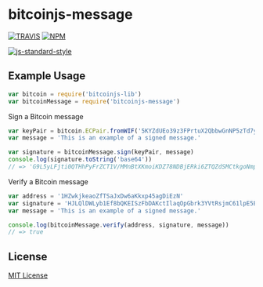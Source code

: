 # bitcoinjs-message

[![TRAVIS](https://secure.travis-ci.org/bitcoinjs/bitcoinjs-message.png)](http://travis-ci.org/bitcoinjs/bitcoinjs-message)
[![NPM](http://img.shields.io/npm/v/bitcoinjs-message.svg)](https://www.npmjs.org/package/bitcoinjs-message)

[![js-standard-style](https://cdn.rawgit.com/feross/standard/master/badge.svg)](https://github.com/feross/standard)


## Example Usage

``` javascript
var bitcoin = require('bitcoinjs-lib')
var bitcoinMessage = require('bitcoinjs-message')
```

Sign a Bitcoin message

``` javascript
var keyPair = bitcoin.ECPair.fromWIF('5KYZdUEo39z3FPrtuX2QbbwGnNP5zTd7yyr2SC1j299sBCnWjss')
var message = 'This is an example of a signed message.'

var signature = bitcoinMessage.sign(keyPair, message)
console.log(signature.toString('base64'))
// => 'G9L5yLFjti0QTHhPyFrZCT1V/MMnBtXKmoiKDZ78NDBjERki6ZTQZdSMCtkgoNmp17By9ItJr8o7ChX0XxY91nk='
```


Verify a Bitcoin message

``` javascript
var address = '1HZwkjkeaoZfTSaJxDw6aKkxp45agDiEzN'
var signature = 'HJLQlDWLyb1Ef8bQKEISzFbDAKctIlaqOpGbrk3YVtRsjmC61lpE5ErkPRUFtDKtx98vHFGUWlFhsh3DiW6N0rE'
var message = 'This is an example of a signed message.'

console.log(bitcoinMessage.verify(address, signature, message))
// => true
```

## License

[MIT License](LICENSE)
